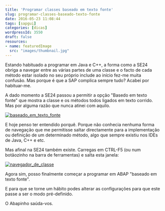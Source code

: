 ```yaml
---
title: 'Programar classes baseado em texto fonte'
slug: programar-classes-baseado-texto-fonte
date: 2016-05-23 11:08:44
tags: [sapgui]
categories: [dicas]
wordpressId: 3550
draft: false
resources:
- name: featuredImage
  src: "images/thumbnail.jpg"
---
```

Estando habituado a programar em Java e C++, a forma como a SE24 obriga a navegar entre as várias partes de uma classe e o facto de cada método estar isolado no seu próprio include ao início fez-me muita confusão. Mas porque é que a SAP complica sempre tudo? Acabei por habituar-me.

A dado momento a SE24 passou a permitir a opção "Basedo em texto fonte" que mostra a classe e os métodos todos ligados em texto corrido. Mas por alguma razão que nunca atinei com aquilo.

<!--more-->

[![baseado_em_texto_fonte][1]][1]

E hoje penso ter entendido porquê. Porque não conhecia nenhuma forma de navegação que me permitisse saltar directamente para a implementação ou definição de um determinado método, algo que sempre existiu nos IDEs de Java, C++ e etc.

Mas afinal na SE24 também existe. Carregas em CTRL-F5 (ou num botãozinho na barra de ferramentas) e salta esta janela:

[![navegador_de_classe][2]][2]

Agora sim, posso finalmente começar a programar em ABAP "baseado em texto fonte".

E para que se torne um hábito podes alterar as configurações para que este passe a ser o modo pré-definido.

O Abapinho saúda-vos.

   [1]: images/baseado_em_texto_fonte.jpg
   [2]: images/navegador_de_classe.jpg
